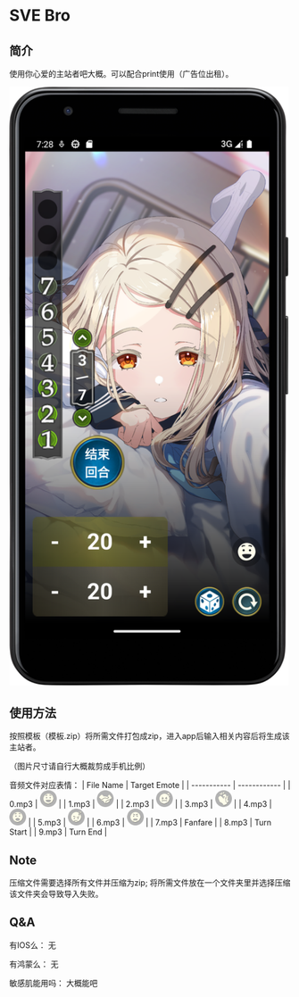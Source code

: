# SVE Bro

## 简介
使用你心爱的主站者吧大概。可以配合print使用（广告位出租）。

<img src="https://github.com/o0BB0o/SVEBro/blob/main/readme_res/Screenshot_20241020_152856.png" alt="demo_img" width="500"/>

## 使用方法
按照模板（模板.zip）将所需文件打包成zip，进入app后输入相关内容后将生成该主站者。

（图片尺寸请自行大概裁剪成手机比例）

音频文件对应表情：
| File Name    | Target Emote |
| -----------  | ------------ |
| 0.mp3 | <img src="https://github.com/o0BB0o/SVEBro/blob/main/app/src/main/res/drawable/src_assets_emote_btn_emote_01_on.png" alt="emote1" width="30"/> |
| 1.mp3 | <img src="https://github.com/o0BB0o/SVEBro/blob/main/app/src/main/res/drawable/src_assets_emote_btn_emote_02_on.png" alt="emote2" width="30"/> |
| 2.mp3 | <img src="https://github.com/o0BB0o/SVEBro/blob/main/app/src/main/res/drawable/src_assets_emote_btn_emote_03_on.png" alt="emote3" width="30"/> |
| 3.mp3 | <img src="https://github.com/o0BB0o/SVEBro/blob/main/app/src/main/res/drawable/src_assets_emote_btn_emote_04_on.png" alt="emote4" width="30"/> |
| 4.mp3 | <img src="https://github.com/o0BB0o/SVEBro/blob/main/app/src/main/res/drawable/src_assets_emote_btn_emote_05_on.png" alt="emote5" width="30"/> |
| 5.mp3 | <img src="https://github.com/o0BB0o/SVEBro/blob/main/app/src/main/res/drawable/src_assets_emote_btn_emote_06_on.png" alt="emote6" width="30"/> |
| 6.mp3 | <img src="https://github.com/o0BB0o/SVEBro/blob/main/app/src/main/res/drawable/src_assets_emote_btn_emote_07_on.png" alt="emote7" width="30"/> |
| 7.mp3 | Fanfare    |
| 8.mp3 | Turn Start |
| 9.mp3 | Turn End   |

## Note
压缩文件需要选择所有文件并压缩为zip; 将所需文件放在一个文件夹里并选择压缩该文件夹会导致导入失败。

## Q&A
有IOS么：
无

有鸿蒙么：
无

敏感肌能用吗：
大概能吧
